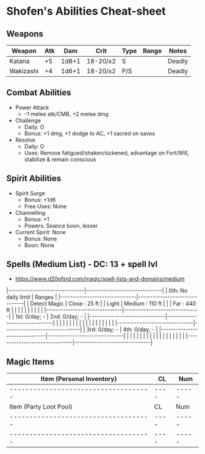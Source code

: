 # Shofen's Abilities Cheat-sheet
## Weapons
| Weapon    | Atk | Dam   | Crit     | Type | Range | Notes
|-----------|-----|-------|----------|------|-------|------------
| Katana    | +5  | 1d8+1 | 18-20/x2 | S    |       | Deadly
| Wakizashi | +4  | 1d6+1 | 18-20/x2 | P/S  |       | Deadly

## Combat Abilities
- Power Attack
    - -1 melee atk/CMB, +2 melee dmg
- Challenge
    - Daily: O
    - Bonus: +1 dmg, +1 dodge to AC, +1 sacred on saves
- Resolve
    - Daily: O
    - Uses: Remove fatigued/shaken/sickened, advantage on Fort/Will, stabilize & remain conscious

## Spirit Abilities
- Spirit Surge
    - Bonus: +1d6
    - Free Uses: None
- Channelling
    - Bonus: +1
    - Powers: Seance boon, lesser
- Current Spirit: None
    - Bonus: None
    - Boon: None

## Spells (Medium List) - DC: 13 + spell lvl
- https://www.d20pfsrd.com/magic/spell-lists-and-domains/medium

|-------------------------------|-------------------------------|
| 0th: No daily limit           | Ranges                        |
|-------------------------------|-------------------------------|
| Detect Magic                  | Close  :  25 ft               |
| Light                         | Medium : 110 ft               |
|                               | Far    : 440 ft               |
|                               |                               |
|                               |                               |
|                               |                               |
|-------------------------------|-------------------------------|
| 1st: 0/day; -                 | 2nd: 0/day; -                 |
|-------------------------------|-------------------------------|
|                               |                               |
|                               |                               |
|                               |                               |
|                               |                               |
|                               |                               |
|                               |                               |
|-------------------------------|-------------------------------|
| 3rd: 0/day; -                 | 4th: 0/day; -                 |
|-------------------------------|-------------------------------|
|                               |                               |
|                               |                               |
|                               |                               |
|                               |                               |
|                               |                               |
|                               |                               |
|-------------------------------|-------------------------------|

## Magic Items
| Item (Personal Inventory)          | CL | Num |
|------------------------------------|----|-----|
|------------------------------------|----|-----|
| Item (Party Loot Pool)             | CL | Num |
|------------------------------------|----|-----|
|------------------------------------|----|-----|
